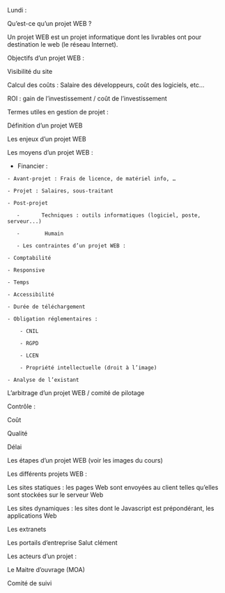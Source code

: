 Lundi : 

Qu’est-ce qu’un projet WEB ? 

Un projet WEB est un projet informatique dont les livrables ont pour destination le web (le réseau Internet). 

 

Objectifs d’un projet WEB : 

Visibilité du site  

 

Calcul des coûts : Salaire des développeurs, coût des logiciels, etc... 

ROI : gain de l’investissement / coût de l’investissement 

 

Termes utiles en gestion de projet : 

Définition d’un projet WEB 

Les enjeux d’un projet WEB 

Les moyens d’un projet WEB : 

   -  Financier : 

	- Avant-projet : Frais de licence, de matériel info, … 

	- Projet : Salaires, sous-traitant 

	- Post-projet 

       -       Techniques : outils informatiques (logiciel, poste, serveur...) 

       -        Humain 

       - Les contraintes d’un projet WEB : 

	- Comptabilité 

	- Responsive 

	- Temps 

	- Accessibilité 

	- Durée de téléchargement 

	- Obligation réglementaires : 

		- CNIL 

		- RGPD 

		- LCEN 

		- Propriété intellectuelle (droit à l’image) 

	- Analyse de l’existant 

L’arbitrage d’un projet WEB / comité de pilotage 

Contrôle : 

Coût 

Qualité 

Délai 

Les étapes d’un projet WEB (voir les images du cours) 

Les différents projets WEB : 

Les sites statiques : les pages Web sont envoyées au client telles qu’elles sont stockées sur le serveur Web 

Les sites dynamiques : les sites dont le Javascript est prépondérant, les applications Web 

Les extranets 

Les portails d’entreprise Salut clément 

Les acteurs d’un projet : 

Le Maitre d’ouvrage (MOA) 

Comité de suivi  
